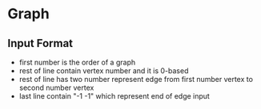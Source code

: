 # Graph

## Input Format

- first number is the order of a graph
- rest of line contain vertex number and it is 0-based
- rest of line has two number represent edge from
first number vertex to second number vertex
- last line contain "-1 -1" which represent end of edge input
